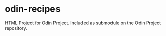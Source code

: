 # odin-recipes
HTML Project for Odin Project. Included as submodule on the Odin Project repository.
